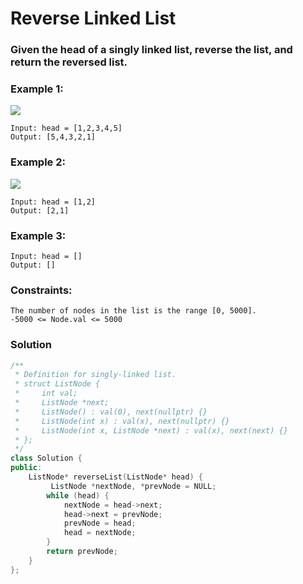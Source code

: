 # Reverse Linked List

### Given the head of a singly linked list, reverse the list, and return the reversed list.

### Example 1:
 ![](https://assets.leetcode.com/uploads/2021/02/19/rev1ex1.jpg)

    Input: head = [1,2,3,4,5]
    Output: [5,4,3,2,1]
### Example 2:

![](https://assets.leetcode.com/uploads/2021/02/19/rev1ex2.jpg)

    Input: head = [1,2]
    Output: [2,1]
### Example 3:

    Input: head = []
    Output: []
 

### Constraints:

    The number of nodes in the list is the range [0, 5000].
    -5000 <= Node.val <= 5000

###  Solution
```cpp
/**
 * Definition for singly-linked list.
 * struct ListNode {
 *     int val;
 *     ListNode *next;
 *     ListNode() : val(0), next(nullptr) {}
 *     ListNode(int x) : val(x), next(nullptr) {}
 *     ListNode(int x, ListNode *next) : val(x), next(next) {}
 * };
 */
class Solution {
public:
    ListNode* reverseList(ListNode* head) {
         ListNode *nextNode, *prevNode = NULL;
        while (head) {
            nextNode = head->next;
            head->next = prevNode;
            prevNode = head;
            head = nextNode;
        }
        return prevNode;
    }
};
```